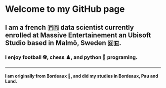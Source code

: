 # Welcome to my GitHub page


## I am a french 🇫🇷 data scientist currently enrolled at Massive Entertainement an Ubisoft Studio based in Malmö, Sweden 🇸🇪.


### I enjoy football ⚽, chess ♟️, and python 🐍 programing.

---

#### I am originally from Bordeaux 🍷, and did my studies in Bordeaux, Pau and Lund.

